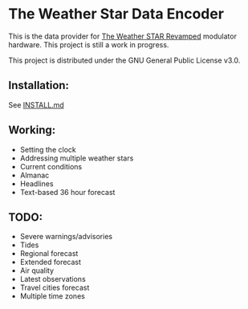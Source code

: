# The Weather Star Data Encoder
This is the data provider for [The Weather STAR Revamped](https://github.com/Jessecar96/wsjr-modulator) modulator hardware. This project is still a work in progress.

This project is distributed under the GNU General Public License v3.0.

## Installation:
See [INSTALL.md](INSTALL.md)

## Working:
- Setting the clock
- Addressing multiple weather stars
- Current conditions
- Almanac
- Headlines
- Text-based 36 hour forecast

## TODO:
- Severe warnings/advisories
- Tides
- Regional forecast
- Extended forecast
- Air quality
- Latest observations
- Travel cities forecast
- Multiple time zones